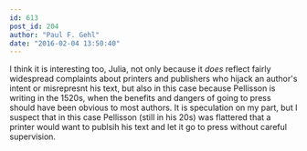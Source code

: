 ```yaml
---
id: 613
post_id: 204
author: "Paul F. Gehl"
date: "2016-02-04 13:50:40"
---
```

I think it is interesting too, Julia, not only because it <em>does</em> reflect fairly widespread complaints about printers and publishers who hijack an author's intent or misrepresnt his text, but also in this case because Pellisson is writing in the 1520s, when the benefits and dangers of going to press should have been obvious to most authors. It is speculation on my part, but I suspect that in this case Pellisson (still in his 20s) was flattered that a printer would want to publsih his text and let it go to press without careful supervision.
